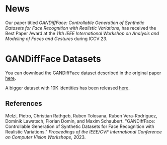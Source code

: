 # News

Our paper titled *GANDiffFace: Controllable Generation of Synthetic Datasets for Face Recognition with Realistic Variations*, has received the Best Paper Award at the *11th IEEE International Workshop on Analysis and Modeling of Faces and Gestures* during ICCV 23.

# GANDiffFace Datasets

You can download the GANDiffFace dataset described in the original paper [here](https://dauam-my.sharepoint.com/:u:/g/personal/pietro_melzi_uam_es/EaGYlWNqDppPhvaPmqVBB3YBIOB9OPMriTtai_Qy6MD8qg?e=JXTxb6).

A bigger dataset with 10K identities has been released [here](https://dauam-my.sharepoint.com/personal/pietro_melzi_uam_es/_layouts/15/onedrive.aspx?id=%2Fpersonal%2Fpietro%5Fmelzi%5Fuam%5Fes%2FDocuments%2FFRCSyn%20at%20WACV%2FGANDiffFace&ga=1).

## References
Melzi, Pietro, Christian Rathgeb, Ruben Tolosana, Ruben Vera-Rodriguez, Dominik Lawatsch, Florian Domin, and Maxim Schaubert. "GANDiffFace: Controllable Generation of Synthetic Datasets for Face Recognition with Realistic Variations." *Proceedings of the IEEE/CVF International Conference on Computer Vision Workshops*, 2023.
